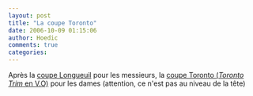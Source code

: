 ```yaml
---
layout: post
title: "La coupe Toronto"
date: 2006-10-09 01:15:06
author: Hoedic
comments: true
categories: 
---
```



Après la [coupe Longueuil](http://www.google.ca/search?q=coupe+longueuil) pour les messieurs, la [coupe Toronto (*Toronto Trim* en V.O)](http://www.shamelessmag.com/issues/fall2005/surgery/) pour les dames (attention, ce n'est pas au niveau de la tête)